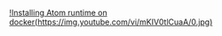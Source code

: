 [!Installing Atom runtime on docker(https://img.youtube.com/vi/mKIV0tlCuaA/0.jpg)](https://www.youtube.com/watch?v=mKIV0tlCuaA)
